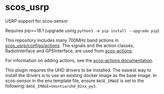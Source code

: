 # scos_usrp

USRP support for scos-sensor

Requires pip>=18.1 (upgrade using `python3 -m pip install --upgrade pip`)

This repository includes many 700MHz band actions in
[scos_usrp/configs/actions](scos_usrp/configs/actions). The signals and the action
classes, RadioInterface and GPSInterface, are used from
[scos-actions](https://github.com/ntia/scos_actions).

For information on adding actions, see the
[scos-actions documentation](https://github.com/NTIA/scos-actions/blob/master/DEVELOPING.md#adding-actions).

This plugin requires the UHD drivers to be installed. The easiest way to install the
drivers is to use an existing docker image as the base image. In scos-sensor in the
env.template file, ensure `BASE_IMAGE` is set to the following:
`BASE_IMAGE=smsntia/uhd_b2xx_py3`.
